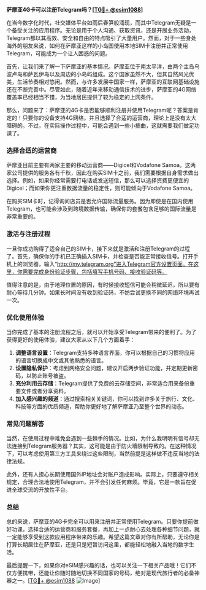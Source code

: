 **萨摩亚4G卡可以注册Telegram吗？[[TG💪+ @esim1088](https://t.me/s/esim1088)]**

在当今数字化时代，社交媒体平台如雨后春笋般涌现，而其中Telegram无疑是一个备受关注的应用程序。无论是用于个人沟通、获取资讯，还是开展业务活动，Telegram都以其高效、安全和自由的特点吸引了大量用户。然而，对于一些身处海外的朋友来说，如何在萨摩亚这样的小岛国使用本地SIM卡注册并正常使用Telegram，可能成为一个让人困惑的问题。

首先，让我们来了解一下萨摩亚的基本情况。萨摩亚位于南太平洋，由两个主岛乌波卢岛和萨瓦伊岛以及周边的小岛屿组成。这个国家虽然不大，但其自然风光优美，生活节奏相对悠闲。然而，与许多发展中国家一样，萨摩亚的互联网基础设施还在不断完善中。尽管如此，随着近年来移动通信技术的进步，萨摩亚的4G网络覆盖率已经相当不错，为当地居民提供了较为稳定的上网条件。

那么，问题来了：萨摩亚的4G卡是否能够顺利注册并使用Telegram呢？答案是肯定的！只要你的设备支持4G网络，并且选择了合适的运营商，理论上是没有太大障碍的。不过，在实际操作过程中，可能会遇到一些小插曲，这就需要我们做足功课了。

### **选择合适的运营商**
萨摩亚目前主要有两家主要的移动运营商——Digicel和Vodafone Samoa。这两家公司提供的服务各有千秋，因此在购买SIM卡之前，我们需要根据自身需求做出选择。例如，如果你经常需要打电话或发送短信，那么可以选择资费更便宜的Digicel；而如果你更注重数据流量的稳定性，则可能倾向于Vodafone Samoa。

在购买SIM卡时，记得询问店员是否允许国际流量服务。因为即使是在国内使用Telegram，也可能会涉及到跨境数据传输，确保你的套餐包含足够的国际流量是非常重要的。

### **激活与注册过程**
一旦你成功购得了适合自己的SIM卡，接下来就是激活和注册Telegram的过程了。首先，确保你的手机已正确插入SIM卡，并检查是否能正常接收信号。打开手机上的浏览器，输入“http://my.telegram.org”进入Telegram官方设置页面。在这里，你需要完成身份验证步骤，包括填写手机号码、接收验证码等。

值得注意的是，由于地理位置的原因，有时候接收短信可能会稍微延迟，所以要有耐心等待几分钟。如果长时间没有收到验证码，不妨尝试更换不同的网络环境再试一次。

### **优化使用体验**
当你完成了基本的注册流程之后，就可以开始享受Telegram带来的便利了。为了获得更好的使用体验，建议大家从以下几个方面着手：

1. **调整语言设置**：Telegram支持多种语言界面，你可以根据自己的习惯将应用的语言切换成中文或其他熟悉的语言。
2. **设置隐私保护**：考虑到网络安全问题，建议开启两步验证功能，并定期更新密码，以防止账号被盗。
3. **充分利用云存储**：Telegram提供了免费的云存储空间，非常适合用来备份重要文件或者分享资料。
4. **加入感兴趣的频道**：通过搜索相关关键词，你可以找到许多关于旅行、文化、科技等方面的优质频道，帮助你更好地了解萨摩亚乃至整个世界的动态。

### **常见问题解答**
当然，在使用过程中难免会遇到一些棘手的情况。比如，为什么我明明有信号却无法连接到Telegram服务器？其实，这可能是由于防火墙限制导致的。在这种情况下，可以考虑使用第三方工具来绕过这些限制，当然前提是这样做不违反当地的法律法规。

此外，还有人担心长期使用国外IP地址会对账户造成影响。实际上，只要遵守相关规定，合理合法地使用Telegram，并不会引发任何麻烦。毕竟，它是一款旨在促进全球交流的开放性平台。

### **总结**
总的来说，萨摩亚的4G卡完全可以用来注册并正常使用Telegram。只要你提前做好功课，选择合适的运营商和服务套餐，再加上一点耐心去处理各种细节问题，就一定能够享受到这款应用程序带来的乐趣。希望这篇文章对你有所帮助，无论你是打算长期居住在萨摩亚，还是只是短暂访问这里，都能轻松地融入当地的数字生活。

最后提醒一下，如果你对eSIM感兴趣的话，也可以关注一下相关产品哦！它们不仅方便携带，还能让你随时随地切换不同国家的号码，绝对是现代旅行者的必备神器之一。[[TG💪+ @esim1088](https://t.me/s/esim1088) ![Image](https://i.postimg.cc/4NQfJmqS/Snipaste-2025-05-13-00-14-12.png)]